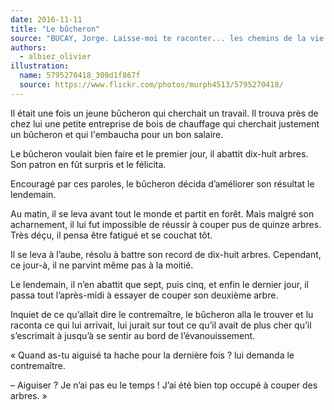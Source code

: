 ```yaml
---
date: 2016-11-11
title: "Le bûcheron"
source: "BUCAY, Jorge. Laisse-moi te raconter... les chemins de la vie. Poche. Pocket, 2011. ISBN: 978-2266211338"
authors:
  - albiez_olivier
illustration:
  name: 5795270418_309d1f867f
  source: https://www.flickr.com/photos/murph4513/5795270418/
---
```


Il était une fois un jeune bûcheron qui cherchait un travail. Il trouva près de chez lui une petite entreprise de bois
de chauffage qui cherchait justement un bûcheron et qui l'embaucha pour un bon salaire.

Le bûcheron voulait bien faire et le premier jour, il abattit dix-huit arbres. Son patron en fût surpris et le félicita.

Encouragé par ces paroles, le bûcheron décida d’améliorer son résultat le lendemain.

Au matin, il se leva avant tout le monde et partit en forêt. Mais malgré son acharnement, il lui fut impossible de
réussir à couper pus de quinze arbres. Très déçu, il pensa être fatigué et se couchat tôt.

Il se leva à l’aube, résolu à battre son record de dix-huit arbres. Cependant, ce jour-à, il ne parvint même pas à la
moitié.

Le lendemain, il n’en abattit que sept, puis cinq, et enfin le dernier jour, il passa tout l’après-midi à essayer de
couper son deuxième arbre.

Inquiet de ce qu’allait dire le contremaître, le bûcheron alla le trouver et lu raconta ce qui lui arrivait, lui jurait
sur tout ce qu’il avait de plus cher qu’il s’escrimait à jusqu’à se sentir au bord de l’évanouissement.

« Quand as-tu aiguisé ta hache pour la dernière fois ? lui demanda le contremaître.

– Aiguiser ? Je n’ai pas eu le temps ! J’ai été bien top occupé à couper des arbres. »
